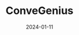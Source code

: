 ---  
layout: startup_page  
title: "ConveGenius"  
id: "convegenius.com"  
permalink: "/convegeniusconvegenius.com01112024/"  
website: "https://convegenius.com/"  
funding_round: "Growth Funding"  
funding_amount: "$7M"  
investors: "UBS Optimus Foundation, Mount Judi Ventures, Michael & Susan Dell Foundation, BAce Capital, Heritas Capital, Gray Matters Capital"  
about: "ConveGenius is an AI-first edtech company that uses its conversational AI platform, SwiftChat, to democratize knowledge access. SwiftChat creates, deploys, and manages omnichannel bots, providing personalized learning content and teacher training support. The company aims to expand its reach to 200 million users."  
markets: "Edtech, AI, Education, Software, Educational Software, Educational and Training Services (B2C), SaaS, TMT, Mobile"  
hq: "Noida, Uttar Pradesh, India"  
founded_year: "2013"  
linkedin: "https://www.linkedin.com/company/convegenius"  
twitter: "https://twitter.com/ConveGenius"  
instagram: ""  
facebook: "https://www.facebook.com/ConveGenius"  
crunchbase: "https://www.crunchbase.com/organization/convegenius"  
pitchbook: "https://pitchbook.com/profiles/company/121462-66"  

date_display: "11-Jan-2024"  
date: "2024-01-11"

# SEO Optimization  
meta_title: "ConveGenius - Growth Funding Funding ($7M)"  
meta_description: "ConveGenius, ConveGenius is an AI-first edtech company that uses its conversational AI platform, SwiftChat, to democratize knowledge access. SwiftChat creates, dep..."  
meta_keywords: "ConveGenius, Edtech, AI, Education, Software, Educational Software, Educational and Training Services (B2C), SaaS, TMT, Mobile, Growth Funding funding"  
canonical_url: "https://startup.projectstartups.com/convegeniusconvegenius.com01112024/"  
---